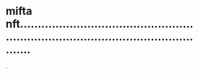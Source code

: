 # mifta nft.............................................................................................................
.
